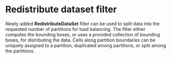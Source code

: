 # Redistribute dataset filter

Newly added **RedistributeDataSet** filter can be used to split data into the
requested number of partitions for load balancing. The filter either computes
the bounding boxes, or uses a provided collection of bounding boxes, for
distributing the data. Cells along partition boundaries can be uniquely
assigned to a partition, duplicated among partitions, or split among the
partitions.
